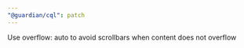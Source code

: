 ```yaml
---
"@guardian/cql": patch
---
```


Use overflow: auto to avoid scrollbars when content does not overflow
